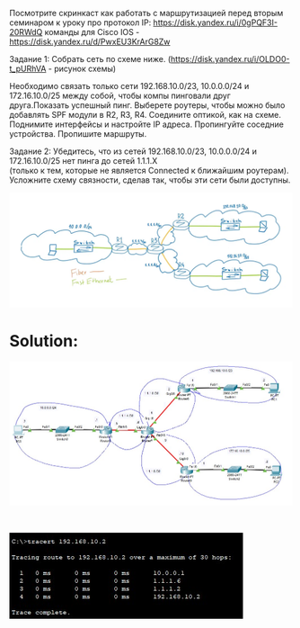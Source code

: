 Посмотрите скринкаст как работать с маршрутизацией перед вторым семинаром к уроку про протокол IP: https://disk.yandex.ru/i/0gPQF3I-20RWdQ
команды для Cisco IOS - https://disk.yandex.ru/d/PwxEU3KrArG8Zw

Задание 1:
Собрать сеть по схеме ниже.
(https://disk.yandex.ru/i/OLDO0-t_pURhVA - рисунок схемы)

Необходимо связать только сети 192.168.10.0/23, 10.0.0.0/24 и 172.16.10.0/25 между собой, чтобы компы пинговали друг друга.Показать успешный пинг.
Выберете роутеры, чтобы можно было добавлять SPF модули в R2, R3, R4. Соедините оптикой, как на схеме.
Поднимите интерфейсы и настройте IP адреса.
Пропингуйте соседние устройства.
Пропишите маршруты.

Задание 2:
Убедитесь, что из сетей 192.168.10.0/23, 10.0.0.0/24 и 172.16.10.0/25 нет пинга до сетей 1.1.1.Х <br>
(только к тем, которые не является Connected к ближайшим роутерам). Усложните схему связности, сделав так, чтобы эти сети были доступны.

![img.png](../Homework_3/img.png)

# Solution:


![Classwork_img_1.jpg](Classwork_img_1.jpg)

<br>

![Classwork_img_2.jpg](Classwork_img_2.jpg)
